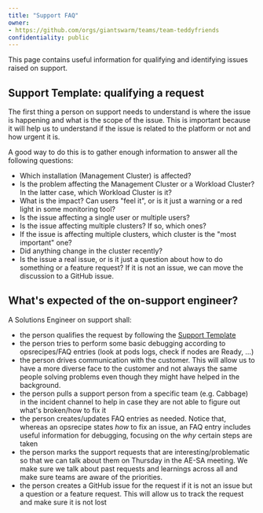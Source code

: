 ```yaml
---
title: "Support FAQ"
owner:
- https://github.com/orgs/giantswarm/teams/team-teddyfriends
confidentiality: public
---
```


This page contains useful information for qualifying and identifying issues raised on support.

## Support Template: qualifying a request

The first thing a person on support needs to understand is where the issue is happening and what is the scope of the issue. This is important because it will help us to understand if the issue is related to the platform or not and how urgent it is.

A good way to do this is to gather enough information to answer all the following questions:

- Which installation (Management Cluster) is affected?
- Is the problem affecting the Management Cluster or a Workload Cluster? In the latter case, which Workload Cluster is it?
- What is the impact? Can users "feel it", or is it just a warning or a red light in some monitoring tool?
- Is the issue affecting a single user or multiple users?
- Is the issue affecting multiple clusters? If so, which ones?
- If the issue is affecting multiple clusters, which cluster is the "most important" one?
- Did anything change in the cluster recently?
- Is the issue a real issue, or is it just a question about how to do something or a feature request? If it is not an issue, we can move the discussion to a GitHub issue.

## What's expected of the on-support engineer?

A Solutions Engineer on support shall:

- the person qualifies the request by following the [Support Template](#support-template-qualifying-a-request)
- the person tries to perform some basic debugging according to opsrecipes/FAQ entries (look at pods logs, check if nodes are Ready, ...)
- the person drives communication with the customer. This will allow us to have a more diverse face to the customer and not always the same people solving problems even though they might have helped in the background.
- the person pulls a support person from a specific team (e.g. Cabbage) in the incident channel to help in case they are not able to figure out what's broken/how to fix it
- the person creates/updates FAQ entries as needed. Notice that, whereas an opsrecipe states _how_ to fix an issue, an FAQ entry includes useful information for debugging, focusing on the _why_ certain steps are taken
- the person marks the support requests that are interesting/problematic so that we can talk about them on Thursday in the AE-SA meeting. We make sure we talk about past requests and learnings across all and make sure teams are aware of the priorities.
- the person creates a GitHub issue for the request if it is not an issue but a question or a feature request. This will allow us to track the request and make sure it is not lost
